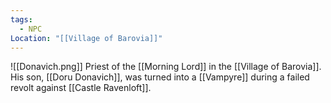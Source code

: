 ```yaml
---
tags:
  - NPC
Location: "[[Village of Barovia]]"
---
```

![[Donavich.png]]
Priest of the [[Morning Lord]] in the [[Village of Barovia]]. His son, [[Doru Donavich]], was turned into a [[Vampyre]] during a failed revolt against [[Castle Ravenloft]].